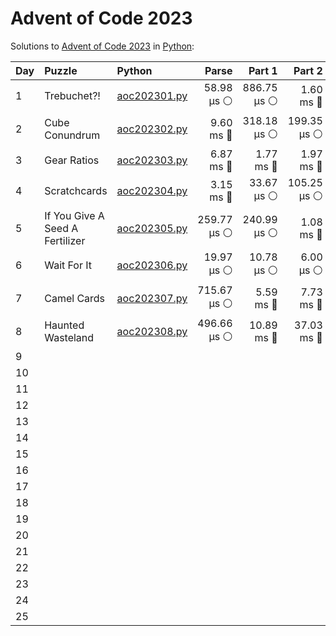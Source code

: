 # Advent of Code 2023

Solutions to [Advent of Code 2023](https://adventofcode.com/2023/) in [Python](https://www.python.org/):


| Day  | Puzzle                          | Python                                                          |       Parse |      Part 1 |      Part 2 |      Total |
| :--- | :------------------------------ | :-------------------------------------------------------------- | ----------: | ----------: | ----------: | ---------: |
| 1    | Trebuchet?!                     | [aoc202301.py](01_trebuchet/aoc202301.py)                       |  58.98 μs ⚪️ | 886.75 μs ⚪️ |   1.60 ms 🔵 |  2.54 ms 🔵 |
| 2    | Cube Conundrum                  | [aoc202302.py](02_cube_conundrum/aoc202302.py)                  |   9.60 ms 🔵 | 318.18 μs ⚪️ | 199.35 μs ⚪️ | 10.12 ms 🔵 |
| 3    | Gear Ratios                     | [aoc202303.py](03_gear_ratios/aoc202303.py)                     |   6.87 ms 🔵 |   1.77 ms 🔵 |   1.97 ms 🔵 | 10.61 ms 🔵 |
| 4    | Scratchcards                    | [aoc202304.py](04_scratchcards/aoc202304.py)                    |   3.15 ms 🔵 |  33.67 μs ⚪️ | 105.25 μs ⚪️ |  3.29 ms 🔵 |
| 5    | If You Give A Seed A Fertilizer | [aoc202305.py](05_if_you_give_a_seed_a_fertilizer/aoc202305.py) | 259.77 μs ⚪️ | 240.99 μs ⚪️ |   1.08 ms 🔵 |  1.58 ms 🔵 |
| 6    | Wait For It                     | [aoc202306.py](06_wait_for_it/aoc202306.py)                     |  19.97 μs ⚪️ |  10.78 μs ⚪️ |   6.00 μs ⚪️ | 36.75 μs ⚪️ |
| 7    | Camel Cards                     | [aoc202307.py](07_camel_cards/aoc202307.py)                     | 715.67 μs ⚪️ |   5.59 ms 🔵 |   7.73 ms 🔵 | 14.03 ms 🔵 |
| 8    | Haunted Wasteland               | [aoc202308.py](08_haunted_wasteland/aoc202308.py)               | 496.66 μs ⚪️ |  10.89 ms 🔵 |  37.03 ms 🔵 | 48.42 ms 🔵 |
| 9    |                                 |                                                                 |             |             |             |            |
| 10   |                                 |                                                                 |             |             |             |            |
| 11   |                                 |                                                                 |             |             |             |            |
| 12   |                                 |                                                                 |             |             |             |            |
| 13   |                                 |                                                                 |             |             |             |            |
| 14   |                                 |                                                                 |             |             |             |            |
| 15   |                                 |                                                                 |             |             |             |            |
| 16   |                                 |                                                                 |             |             |             |            |
| 17   |                                 |                                                                 |             |             |             |            |
| 18   |                                 |                                                                 |             |             |             |            |
| 19   |                                 |                                                                 |             |             |             |            |
| 20   |                                 |                                                                 |             |             |             |            |
| 21   |                                 |                                                                 |             |             |             |            |
| 22   |                                 |                                                                 |             |             |             |            |
| 23   |                                 |                                                                 |             |             |             |            |
| 24   |                                 |                                                                 |             |             |             |            |
| 25   |                                 |                                                                 |             |             |             |            |
